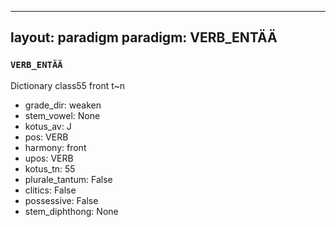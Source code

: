 
---
layout: paradigm
paradigm: VERB_ENTÄÄ
---
### ` VERB_ENTÄÄ `

Dictionary class55 front t~n
* grade_dir: weaken
* stem_vowel: None
* kotus_av: J
* pos: VERB
* harmony: front
* upos: VERB
* kotus_tn: 55
* plurale_tantum: False
* clitics: False
* possessive: False
* stem_diphthong: None
